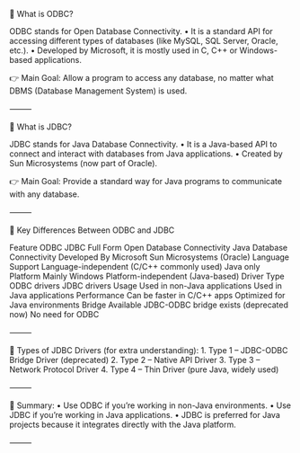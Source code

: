 
🔹 What is ODBC?

ODBC stands for Open Database Connectivity.
	•	It is a standard API for accessing different types of databases (like MySQL, SQL Server, Oracle, etc.).
	•	Developed by Microsoft, it is mostly used in C, C++ or Windows-based applications.

👉 Main Goal: Allow a program to access any database, no matter what DBMS (Database Management System) is used.

⸻

🔹 What is JDBC?

JDBC stands for Java Database Connectivity.
	•	It is a Java-based API to connect and interact with databases from Java applications.
	•	Created by Sun Microsystems (now part of Oracle).

👉 Main Goal: Provide a standard way for Java programs to communicate with any database.

⸻

🔄 Key Differences Between ODBC and JDBC

Feature	ODBC	JDBC
Full Form	Open Database Connectivity	Java Database Connectivity
Developed By	Microsoft	Sun Microsystems (Oracle)
Language Support	Language-independent (C/C++ commonly used)	Java only
Platform	Mainly Windows	Platform-independent (Java-based)
Driver Type	ODBC drivers	JDBC drivers
Usage	Used in non-Java applications	Used in Java applications
Performance	Can be faster in C/C++ apps	Optimized for Java environments
Bridge Available	JDBC-ODBC bridge exists (deprecated now)	No need for ODBC


⸻

🧩 Types of JDBC Drivers (for extra understanding):
	1.	Type 1 – JDBC-ODBC Bridge Driver (deprecated)
	2.	Type 2 – Native API Driver
	3.	Type 3 – Network Protocol Driver
	4.	Type 4 – Thin Driver (pure Java, widely used)

⸻

🎯 Summary:
	•	Use ODBC if you’re working in non-Java environments.
	•	Use JDBC if you’re working in Java applications.
	•	JDBC is preferred for Java projects because it integrates directly with the Java platform.

⸻
